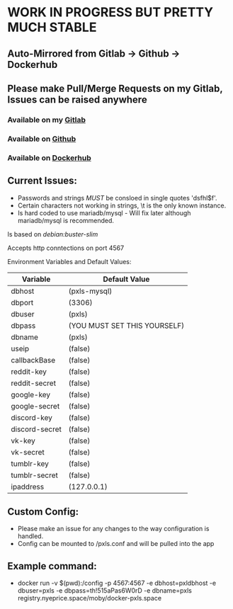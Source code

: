 # WORK IN PROGRESS BUT PRETTY MUCH STABLE #

## Auto-Mirrored from Gitlab -> Github ->  Dockerhub ##

## Please make Pull/Merge Requests on my Gitlab, Issues can be raised anywhere ##

### Available on my [Gitlab](https://gitlab.nyeprice.space/moby/docker-pxls.space) ###

### Available on [Github](https://github.com/aneurinprice/docker-pxls.space) ###

### Available on [Dockerhub](https://hub.docker.com/r/m08y/docker-pxls.space) ###


## Current Issues: ##
  - Passwords and strings _MUST_ be consloed in single quotes 'dsfhl$f'.
  - Certain characters not working in strings, \t is the only known instance.
  - Is hard coded to use mariadb/mysql - Will fix later although mariadb/mysql is recommended.

Is based on _debian:buster-slim_

Accepts http conntections on port 4567

Environment Variables and Default Values:

Variable	|	Default Value
----------------|--------------------
dbhost 		|	(pxls-mysql)
dbport 		|	(3306)
dbuser 		|	(pxls)
dbpass 		|	(YOU MUST SET THIS YOURSELF)
dbname 		|	(pxls)
useip 		|	(false)
callbackBase 	|	(false)
reddit-key 	|	(false)
reddit-secret 	|	(false)
google-key 	|	(false)
google-secret 	|	(false)  
discord-key 	|	(false)
discord-secret	|	(false)
vk-key		|	(false)
vk-secret	|	(false)
tumblr-key	|	(false)
tumblr-secret	|	(false)
ipaddress 	|	(127.0.0.1)

## Custom Config: ##
  - Please make an issue for any changes to the way configuration is handled.
  - Config can be mounted to /pxls.conf and will be pulled into the app  


## Example command: ##
  - docker run -v $(pwd):/config -p 4567:4567 -e dbhost=pxldbhost -e dbuser=pxls -e dbpass=th!515aPas6W0rD -e dbname=pxls registry.nyeprice.space/moby/docker-pxls.space
 
